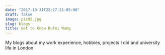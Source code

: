 ```yaml
---
date: "2017-10-31T22:27:21-05:00"
draft: false
image: pic02.jpg
slug: blogs
title: Get to Know Rufei Wang
---
```


My blogs about my work experience, hobbies, projects I did and university life in London